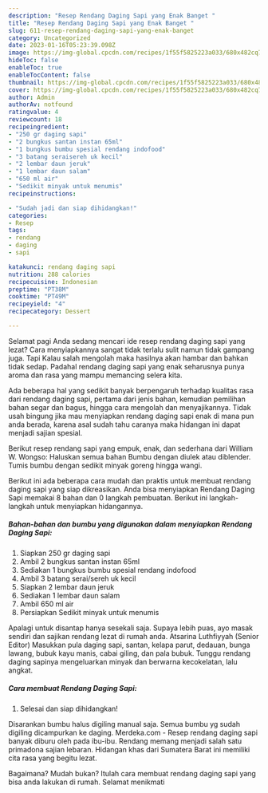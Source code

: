 ```yaml
---
description: "Resep Rendang Daging Sapi yang Enak Banget "
title: "Resep Rendang Daging Sapi yang Enak Banget "
slug: 611-resep-rendang-daging-sapi-yang-enak-banget
category: Uncategorized
date: 2023-01-16T05:23:39.098Z
image: https://img-global.cpcdn.com/recipes/1f55f5825223a033/680x482cq70/rendang-daging-sapi-foto-resep-utama.jpg
hideToc: false
enableToc: true
enableTocContent: false
thumbnail: https://img-global.cpcdn.com/recipes/1f55f5825223a033/680x482cq70/rendang-daging-sapi-foto-resep-utama.jpg
cover: https://img-global.cpcdn.com/recipes/1f55f5825223a033/680x482cq70/rendang-daging-sapi-foto-resep-utama.jpg
author: Admin
authorAv: notfound
ratingvalue: 4
reviewcount: 18
recipeingredient:
- "250 gr daging sapi"
- "2 bungkus santan instan 65ml"
- "1 bungkus bumbu spesial rendang indofood"
- "3 batang seraisereh uk kecil"
- "2 lembar daun jeruk"
- "1 lembar daun salam"
- "650 ml air"
- "Sedikit minyak untuk menumis"
recipeinstructions:

- "Sudah jadi dan siap dihidangkan!"
categories:
- Resep
tags:
- rendang
- daging
- sapi

katakunci: rendang daging sapi 
nutrition: 288 calories
recipecuisine: Indonesian
preptime: "PT38M"
cooktime: "PT49M"
recipeyield: "4"
recipecategory: Dessert

---
```



Selamat pagi Anda sedang mencari ide resep rendang daging sapi yang lezat? Cara menyiapkannya sangat tidak terlalu sulit namun tidak gampang juga. Tapi Kalau salah mengolah maka hasilnya akan hambar dan bahkan tidak sedap. Padahal rendang daging sapi yang enak seharusnya punya aroma dan rasa yang mampu memancing selera kita.


Ada beberapa hal yang sedikit banyak berpengaruh terhadap kualitas rasa dari rendang daging sapi, pertama dari jenis bahan, kemudian pemilihan bahan segar dan bagus, hingga cara mengolah dan menyajikannya. Tidak usah bingung jika mau menyiapkan rendang daging sapi enak di mana pun anda berada, karena asal sudah tahu caranya maka hidangan ini dapat menjadi sajian spesial.

Berikut resep rendang sapi yang empuk, enak, dan sederhana dari William W. Wongso: Haluskan semua bahan Bumbu dengan diulek atau diblender. Tumis bumbu dengan sedikit minyak goreng hingga wangi.


Berikut ini ada beberapa cara mudah dan praktis untuk membuat rendang daging sapi yang siap dikreasikan. Anda bisa menyiapkan Rendang Daging Sapi memakai 8 bahan dan 0 langkah pembuatan. Berikut ini langkah-langkah untuk menyiapkan hidangannya.

<!--inarticleads1-->

##### Bahan-bahan dan bumbu yang digunakan dalam menyiapkan Rendang Daging Sapi:

1. Siapkan 250 gr daging sapi
1. Ambil 2 bungkus santan instan 65ml
1. Sediakan 1 bungkus bumbu spesial rendang indofood
1. Ambil 3 batang serai/sereh uk kecil
1. Siapkan 2 lembar daun jeruk
1. Sediakan 1 lembar daun salam
1. Ambil 650 ml air
1. Persiapkan Sedikit minyak untuk menumis


Apalagi untuk disantap hanya sesekali saja. Supaya lebih puas, ayo masak sendiri dan sajikan rendang lezat di rumah anda. Atsarina Luthfiyyah (Senior Editor) Masukkan pula daging sapi, santan, kelapa parut, dedauan, bunga lawang, bubuk kayu manis, cabai giling, dan pala bubuk. Tunggu rendang daging sapinya mengeluarkan minyak dan berwarna kecokelatan, lalu angkat. 

<!--inarticleads2-->

##### Cara membuat Rendang Daging Sapi:


1. Selesai dan siap dihidangkan!

Disarankan bumbu halus digiling manual saja. Semua bumbu yg sudah digiling dicampurkan ke daging. Merdeka.com - Resep rendang daging sapi banyak diburu oleh pada ibu-ibu. Rendang memang menjadi salah satu primadona sajian lebaran. Hidangan khas dari Sumatera Barat ini memiliki cita rasa yang begitu lezat. 

Bagaimana? Mudah bukan? Itulah cara membuat rendang daging sapi yang bisa anda lakukan di rumah. Selamat menikmati
